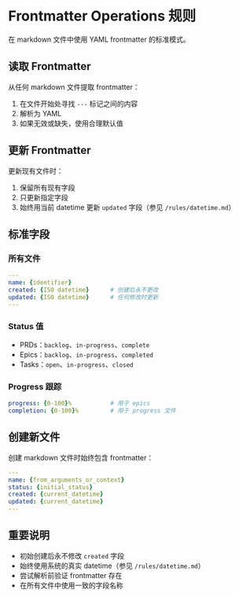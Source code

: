 # Frontmatter Operations 规则

在 markdown 文件中使用 YAML frontmatter 的标准模式。

## 读取 Frontmatter

从任何 markdown 文件提取 frontmatter：
1. 在文件开始处寻找 `---` 标记之间的内容
2. 解析为 YAML
3. 如果无效或缺失，使用合理默认值

## 更新 Frontmatter

更新现有文件时：
1. 保留所有现有字段
2. 只更新指定字段
3. 始终用当前 datetime 更新 `updated` 字段（参见 `/rules/datetime.md`）

## 标准字段

### 所有文件
```yaml
---
name: {identifier}
created: {ISO datetime}      # 创建后永不更改
updated: {ISO datetime}      # 任何修改时更新
---
```

### Status 值
- PRDs：`backlog`、`in-progress`、`complete`
- Epics：`backlog`、`in-progress`、`completed`  
- Tasks：`open`、`in-progress`、`closed`

### Progress 跟踪
```yaml
progress: {0-100}%           # 用于 epics
completion: {0-100}%         # 用于 progress 文件
```

## 创建新文件

创建 markdown 文件时始终包含 frontmatter：
```yaml
---
name: {from_arguments_or_context}
status: {initial_status}
created: {current_datetime}
updated: {current_datetime}
---
```

## 重要说明

- 初始创建后永不修改 `created` 字段
- 始终使用系统的真实 datetime（参见 `/rules/datetime.md`）
- 尝试解析前验证 frontmatter 存在
- 在所有文件中使用一致的字段名称